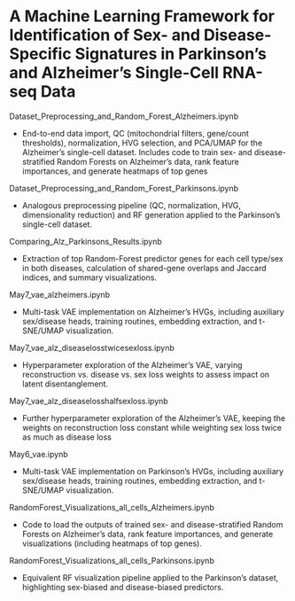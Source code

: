 # A Machine Learning Framework for Identification of Sex- and Disease-Specific Signatures in Parkinson’s and Alzheimer’s Single-Cell RNA-seq Data


Dataset_Preprocessing_and_Random_Forest_Alzheimers.ipynb
- End-to-end data import, QC (mitochondrial filters, gene/count thresholds), normalization, HVG selection, and PCA/UMAP for the Alzheimer’s single-cell dataset. Includes code to train sex- and disease-stratified Random Forests on Alzheimer’s data, rank feature importances, and generate heatmaps of top genes

Dataset_Preprocessing_and_Random_Forest_Parkinsons.ipynb
- Analogous preprocessing pipeline (QC, normalization, HVG, dimensionality reduction) and RF generation applied to the Parkinson’s single-cell dataset.

Comparing_Alz_Parkinsons_Results.ipynb
- Extraction of top Random-Forest predictor genes for each cell type/sex in both diseases, calculation of shared-gene overlaps and Jaccard indices, and summary visualizations.

May7_vae_alzheimers.ipynb
- Multi-task VAE implementation on Alzheimer’s HVGs, including auxiliary sex/disease heads, training routines, embedding extraction, and t-SNE/UMAP visualization.

May7_vae_alz_diseaselosstwicesexloss.ipynb
- Hyperparameter exploration of the Alzheimer’s VAE, varying reconstruction vs. disease vs. sex loss weights to assess impact on latent disentanglement.

May7_vae_alz_diseaselosshalfsexloss.ipynb
- Further hyperparameter exploration of the Alzheimer’s VAE, keeping the weights on reconstruction loss constant while weighting sex loss twice as much as disease loss

May6_vae.ipynb
- Multi-task VAE implementation on Parkinson’s HVGs, including auxiliary sex/disease heads, training routines, embedding extraction, and t-SNE/UMAP visualization.

RandomForest_Visualizations_all_cells_Alzheimers.ipynb
- Code to load the outputs of trained sex- and disease-stratified Random Forests on Alzheimer’s data, rank feature importances, and generate visualizations (including heatmaps of top genes).

RandomForest_Visualizations_all_cells_Parkinsons.ipynb
- Equivalent RF visualization pipeline applied to the Parkinson’s dataset, highlighting sex-biased and disease-biased predictors.
